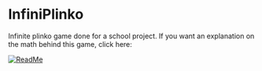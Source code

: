 # InfiniPlinko

Infinite plinko game done for a school project. If you want an explanation on the math behind this game, click here:

[![ReadMe](https://img.shields.io/badge/ReadMe-018EF5?logo=readme&logoColor=fff)](https://docs.google.com/document/d/16fWjWijSwq69ubstu2dpVPfVhE1iBihQt9-uelFPi9M/edit?usp=sharing)
